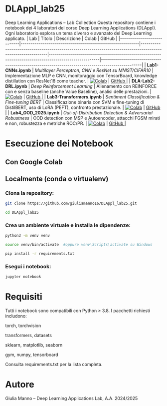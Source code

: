 # DLAppl_lab25
Deep Learning Applications – Lab Collection
Questa repository contiene i notebook dei 4 laboratori del corso Deep Learning Applications (DLAppl). Ogni laboratorio esplora un tema diverso e avanzato del Deep Learning applicato.
| Lab                         | Titolo                                                   | Descrizione                                                                                                 | Colab                                                                                                 | GitHub                                                                                          |
|----------------------------|-----------------------------------------------------------|-------------------------------------------------------------------------------------------------------------|-------------------------------------------------------------------------------------------------------|--------------------------------------------------------------------------------------------------|
| **Lab1-CNNs.ipynb**         | *Multilayer Perceptron, CNN e ResNet su MNIST/CIFAR10*   | Implementazione MLP e CNN, monitoraggio con TensorBoard, knowledge distillation con ResNet18 come teacher. | [![Colab](https://colab.research.google.com/assets/colab-badge.svg)](https://colab.research.google.com/github/giuliamanno16/DLAppl_lab25/blob/main/Lab1-CNNs.ipynb) | [GitHub ](https://github.com/giuliamanno16/DLAppl_lab25/blob/main/Lab1-CNNs.ipynb)         |
| **DLA-Lab2-DRL.ipynb**      | *Deep Reinforcement Learning*                            | Allenamento con REINFORCE con e senza baseline (anche Value Baseline), analisi delle prestazioni.          | [![Colab](https://colab.research.google.com/assets/colab-badge.svg)](https://colab.research.google.com/github/giuliamanno16/DLAppl_lab25/blob/main/DLA-Lab2-DRL.ipynb) | [GitHub ](https://github.com/giuliamanno16/DLAppl_lab25/blob/main/DLA-Lab2-DRL.ipynb)      |
| **Lab3-Transformers.ipynb** | *Sentiment Classification & Fine-tuning BERT*            | Classificazione binaria con SVM e fine-tuning di DistilBERT, uso di LoRA (PEFT), confronto prestazionale.   | [![Colab](https://colab.research.google.com/assets/colab-badge.svg)](https://colab.research.google.com/github/giuliamanno16/DLAppl_lab25/blob/main/Lab3-Transformers.ipynb) | [GitHub ](https://github.com/giuliamanno16/DLAppl_lab25/blob/main/Lab3-Transformers.ipynb) |
| **Lab4_OOD_2025.ipynb**     | *Out-of-Distribution Detection & Adversarial Robustness* | OOD detection con MSP e Autoencoder, attacchi FGSM mirati e non, robustezza e metriche ROC/PR.              | [![Colab](https://colab.research.google.com/assets/colab-badge.svg)](https://colab.research.google.com/github/giuliamanno16/DLAppl_lab25/blob/main/Lab4_OOD_2025.ipynb) | [GitHub ](https://github.com/giuliamanno16/DLAppl_lab25/blob/main/Lab4_OOD_2025.ipynb)     |


# Esecuzione dei Notebook

## **Con Google Colab**

## **Localmente (conda o virtualenv)**

### **Clona la repository:**

```bash
git clone https://github.com/giuliamanno16/DLAppl_lab25.git

cd DLAppl_lab25
```
### **Crea un ambiente virtuale e installa le dipendenze:**

```bash
python3 -m venv venv

source venv/bin/activate  #oppure venv\Scripts\activate su Windows

pip install -r requirements.txt
```
### **Esegui i notebook:**
```bash
jupyter notebook
```
# Requisiti

Tutti i notebook sono compatibili con Python ≥ 3.8. I pacchetti richiesti includono:

torch, torchvision

transformers, datasets

sklearn, matplotlib, seaborn

gym, numpy, tensorboard

Consulta requirements.txt per la lista completa.

# Autore

Giulia Manno – Deep Learning Applications Lab, A.A. 2024/2025
